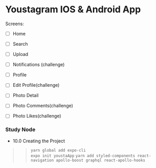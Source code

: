# Youstagram IOS & Android App

Screens:

- [ ] Home
- [ ] Search
- [ ] Upload
- [ ] Notifications (challenge)
- [ ] Profile
- [ ] Edit Profile(challenge)
- [ ] Photo Detail
- [ ] Photo Comments(challenge)
- [ ] Photo Likes(challenge)



### Study Node 
- 10.0 Creating the Project
>> ```yarn global add expo-cli``` <br>
>> ```expo init youstaApp``` 
>> ```yarn add styled-components react-navigation apollo-boost graphql react-apollo-hooks``` 

